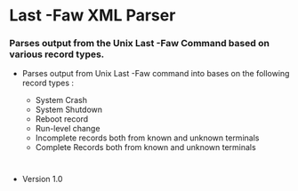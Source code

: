# Last -Faw XML Parser #


### Parses output from the Unix Last -Faw Command based on various record types. ###


* Parses output from Unix Last -Faw command into bases on the following record types : 


	* System Crash
	* System Shutdown
	* Reboot record
	* Run-level change
	* Incomplete records both from known and unknown terminals
	* Complete Records both from known and unknown terminals
	
#
	
* Version 1.0